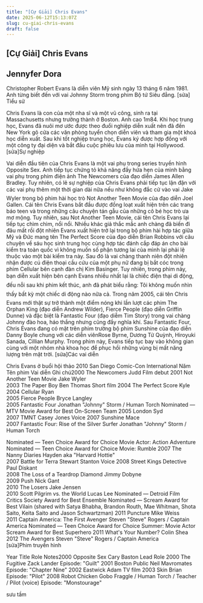 ```yaml
---
title: "[Cự Giải] Chris Evans"
date: 2025-06-12T15:13:07Z
slug: cu-giai-chris-evans
draft: false
---
```


## [Cự Giải] Chris Evans

## Jennyfer Dora

Christopher Robert Evans là diễn viên Mỹ sinh ngày 13 tháng 6 năm 1981. Anh từng biết đến với vai Johnny Storm trong phim Bộ tứ Siêu đẳng.
[sửa]​Tiểu sử

Chris Evans là con của một nha sĩ và một vũ công, sinh ra tại Massachusetts nhưng trưởng thành ở Boston. Anh cao 1m84. Khi học trung học, Evans đã nuôi mơ ước được theo đuổi nghiệp diễn xuất nên đã đến New York gõ cửa các văn phòng tuyển chọn diễn viên và tham gia một khoá học diễn xuất. Sau khi tốt nghiệp trung học, Evans ký được hợp đồng với một công ty đại diện và bắt đầu cuộc phiêu lưu của mình tại Hollywood.
[sửa]​Sự nghiệp

Vai diễn đầu tiên của Chris Evans là một vai phụ trong series truyền hình Opposite Sex. Anh tiếp tục chứng tỏ khả năng đầy hứa hẹn của mình bằng vai phụ trong phim điện ảnh The Newcomers của đạo diễn James Allen Bradley. Tuy nhiên, có lẽ sự nghiệp của Chris Evans phải tiếp tục lận đận với các vai phụ thêm một thời gian dài nữa nếu như không đắc cử vào vai Jake Wyler trong bộ phim hài học trò Not Another Teen Movie của đạo diễn Joel Gallen. Cái tên Chris Evans bắt đầu được đồng loạt xuất hiện trên các trang báo teen và trong những câu chuyện tán gẫu của những cô bé học trò ưa mơ mộng.
Tuy nhiên, sau Not Another Teen Movie, cái tên Chris Evans lại tiếp tục chìm chìm, nổi nổi. Nhiều khác giả thắc mắc anh chàng đã biến đi đâu mất rồi đột nhiên Evans xuất hiện trở lại trong bộ phim hài hợp tác giữa Mỹ và Đức mang tên The Perfect Score của đạo diễn Brian Robbins với câu chuyện về sáu học sinh trung học cùng hợp tác đánh cắp đáp án cho bài kiểm tra toàn quốc vì không muốn số phận tương lai của mình lại phải lệ thuộc vào một bài kiểm tra này. Sau đó là vai chàng thanh niên đột nhiên nhận được cú điện thoại cầu cứu của một phụ nữ đang bị bắt cóc trong phim Cellular bên cạnh đàn chị Kim Basinger. Tuy nhiên, trong phim này, bạn diễn xuất hiện bên cạnh Evans nhiều nhất lại là chiếc điện thại di động, đếu nỗi sau khi phim kết thúc, anh đã phát biểu rằng: Tôi không muốn nhìn thấy bất kỳ một chiếc di động nào nữa cả.
Trong năm 2005, cái tên Chris Evans mới thật sự trở thành một điểm nóng khi lần lượt các phim The Orphan King (đạo diễn Andrew Wilder), Fierce People (đạo diễn Griffin Dunne) và đặc biệt là Fantastic Four (đạo diễm Tim Story) trong vai chàng Johnny đào hoa, háo thắng nhưng cũng đầy nghĩa khí.
Sau Fantastic Four, Chris Evans đang có mặt trên phim trường bộ phim Sunshine của đạo diễn Danny Boyle chung với các diễn viênRose Byrne, Dương Tử Quỳnh, Hiroyuki Sanada, Cillian Murphy. Trong phim này, Evans tiếp tục bay vào không gian cùng với một nhóm nhà khoa học để phục hồi những vùng bị mất năng lượng trên mặt trời.
[sửa]​Các vai diễn

​​Chris Evans ở buổi hội thảo 2010 San Diego Comic-Con International
Năm
Tên phim
Vai diễn
Ghi chú​2000 The Newcomers Judd Film debut
2001 Not Another Teen Movie Jake Wyler  
2003 The Paper Boy Ben Thomas Short film
2004 The Perfect Score Kyle  
2004 Cellular Ryan  
2005 Fierce People Bryce Langley  
2005 Fantastic Four Jonathan "Johnny" Storm / Human Torch Nominated — MTV Movie Award for Best On-Screen Team
2005 London Syd  
2007 TMNT Casey Jones Voice
2007 Sunshine Mace  
2007 Fantastic Four: Rise of the Silver Surfer Jonathan "Johnny" Storm / Human Torch 
 

Nominated — Teen Choice Award for Choice Movie Actor: Action Adventure
Nominated — Teen Choice Award for Choice Movie: Rumble
2007 The Nanny Diaries Hayden aka "Harvard Hottie"  
2007 Battle for Terra Stewart Stanton Voice
2008 Street Kings Detective Paul Diskant  
2008 The Loss of a Teardrop Diamond Jimmy Dobyne  
2009 Push Nick Gant  
2010 The Losers Jake Jensen  
2010 Scott Pilgrim vs. the World Lucas Lee Nominated — Detroid Film Critics Society Award for Best Ensemble
Nominated — Scream Award for Best Vilain (shared with Satya Bhabha, Brandon Routh, Mae Whitman, Shota Saito, Keita Saito and Jason Schwartzman)
2011 Puncture Mike Weiss  
2011 Captain America: The First Avenger Steven "Steve" Rogers / Captain America Nominated — Teen Choice Award for Choice Summer: Movie Actor
Scream Award for Best Superhero
2011 What's Your Number? Colin Shea  
2012 The Avengers Steven "Steve" Rogers / Captain America  
[sửa]​Phim truyền hình


Year​
Title
Role
Notes​2000 Opposite Sex Cary Baston Lead Role
2000 The Fugitive Zack Lander Episode: "Guilt"
2001 Boston Public Neil Mavromates Episode: "Chapter Nine"
2002 Eastwick Adam TV film
2003 Skin Brian Episode: "Pilot"
2008 Robot Chicken Gobo Fraggle / Human Torch / Teacher / Pilot (voice) Episode: "Monstourage"

sưu tầm